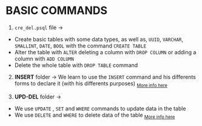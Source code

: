 # BASIC COMMANDS

1. `cre_del.psql` file ->
  - Create basic tables with some data types, as well as, `UUID`, `VARCHAR`, `SMALLINT`, `DATE`, `BOOL` with the command `CREATE TABLE`
  - Alter the table with `ALTER` deleting a column with `DROP COLUMN` or adding a column with `ADD COLUMN`
  - Delete the whole table with `DROP TABLE` command

2. **INSERT** folder -> We learn to use the `INSERT` command and his differents forms to declare it (with his differents purposes) <sub>[More info here](INSERT/README.md)</sub>

3. **UPD-DEL** folder ->
  - We use `UPDATE` , `SET` and `WHERE` commands to update data in the table
  - We use `DELETE` and `WHERE` to delete data of the table
<sub>[More info here](UPD-DEL/README.md)</sub>
